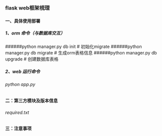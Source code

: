 ### flask web框架梳理

#### 一、具体使用部署
##### 1、orm 命令（与数据库交互）
######python manager.py db init  # 初始化migrate
######python manager.py db migrate  # 生成orm表格信息
######python manager.py db upgrade  # 创建数据库表格

##### 2、web 运行命令

###### python app.py

#### 二：第三方模块及版本信息
###### required.txt

#### 三：注意事项


